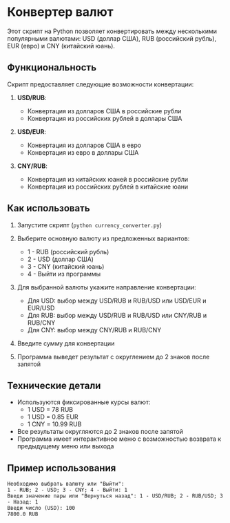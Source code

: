 # Конвертер валют

Этот скрипт на Python позволяет конвертировать между несколькими популярными валютами: USD (доллар США), RUB (российский рубль), EUR (евро) и CNY (китайский юань).

## Функциональность

Скрипт предоставляет следующие возможности конвертации:

1. **USD/RUB**:
   - Конвертация из долларов США в российские рубли
   - Конвертация из российских рублей в доллары США

2. **USD/EUR**:
   - Конвертация из долларов США в евро
   - Конвертация из евро в доллары США

3. **CNY/RUB**:
   - Конвертация из китайских юаней в российские рубли
   - Конвертация из российских рублей в китайские юани

## Как использовать

1. Запустите скрипт (`python currency_converter.py`)
2. Выберите основную валюту из предложенных вариантов:
   - 1 - RUB (российский рубль)
   - 2 - USD (доллар США)
   - 3 - CNY (китайский юань)
   - 4 - Выйти из программы

3. Для выбранной валюты укажите направление конвертации:
   - Для USD: выбор между USD/RUB и RUB/USD или USD/EUR и EUR/USD
   - Для RUB: выбор между USD/RUB и RUB/USD или CNY/RUB и RUB/CNY
   - Для CNY: выбор между CNY/RUB и RUB/CNY

4. Введите сумму для конвертации
5. Программа выведет результат с округлением до 2 знаков после запятой

## Технические детали

- Используются фиксированные курсы валют:
  - 1 USD = 78 RUB
  - 1 USD = 0.85 EUR
  - 1 CNY = 10.99 RUB
- Все результаты округляются до 2 знаков после запятой
- Программа имеет интерактивное меню с возможностью возврата к предыдущему меню или выхода

## Пример использования

```
Необходимо выбрать валюту или "Выйти":
1 - RUB; 2 - USD; 3 - CNY; 4 - Выйти: 1
Введи значение пары или "Вернуться назад": 1 - USD/RUB; 2 - RUB/USD; 3 - Назад: 1
Введи число (USD): 100
7800.0 RUB
```